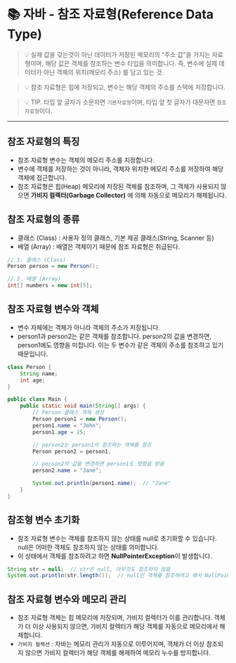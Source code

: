 # 📚 자바 - 참조 자료형(Reference Data Type)

> 💡 실제 값을 갖는것이 아닌 데이터가 저장된 메모리의 “주소 값”을 가지는 자료형이며, 해당 값은 객체를 참조하는 변수 타입을 의미합니다.
> 즉, 변수에 실제 데이터가 아닌 객체의 위치(메모리 주소) 를 담고 있는 것.

> 💡 참조 자료형은 힙에 저장되고, 변수는 해당 객체의 주소를 스택에 저장합니다. 

> 💡 TIP. 타입 앞 글자가 소문자면 `기본자료형`이며, 타입 앞 첫 글자가 대문자면 `참조자료형`이다.
---

## 참조 자료형의 특징
* 참조 자료형 변수는 객체의 메모리 주소를 지정합니다.
* 변수에 객체를 저장하는 것이 아니라, 객체자 위치한 메모리 주소를 저장하여 해당 객체에 접근합니다.
* 참조 자료형은 힙(Heap) 메모리에 저장된 객체를 참조하며, 그 객체가 사용되지 않으면 **가비지 컬렉터(Garbage Collector)** 에 의해 자동으로 메모리가 해제됩니다.

## 참조 자료형의 종류
* 클래스 (Class) : 사용자 정의 클래스, 기본 제공 클래스(String, Scanner 등)
* 배열 (Array) : 배열은 객체이기 때문에 참조 자료형은 취급된다.

```java
// 1. 클래스 (Class)
Person person = new Person();

// 2. 배열 (Array)
int[] numbers = new int[5];
```

## 참조 자료형 변수와 객체
* 변수 자체에는 객체가 아니라 객체의 주소가 저장됩니다.
* person1과 person2는 같은 객체를 참조합니다. person2의 값을 변경하면, person1에도 영향을 미칩니다. 이는 두 변수가 같은 객체의 주소를 참조하고 있기 때문입니다.

```java
class Person {
    String name;
    int age;
}

public class Main {
    public static void main(String[] args) {
        // Person 클래스 객체 생성
        Person person1 = new Person();
        person1.name = "John";
        person1.age = 25;

        // person2는 person1이 참조하는 객체를 참조
        Person person2 = person1;

        // person2의 값을 변경하면 person1도 영향을 받음
        person2.name = "Jane";

        System.out.println(person1.name);  // "Jane"
    }
}
```

## 참조형 변수 초기화

* 참조 자료형 변수는 객체를 참조하지 않는 상태를 null로 초기화할 수 있습니다. null은 어떠한 객체도 참조하지 않는 상태를 의미합니다.
* 이 상태에서 객체를 참조하려고 하면 **NullPointerException**이 발생합니다.
```java
String str = null;  // str은 null, 아무것도 참조하지 않음
System.out.println(str.length());  // null인 객체를 참조하려고 해서 NullPointerException 발생
```

## 참조 자료형 변수와 메모리 관리
* 참조 자료형 객체는 힙 메모리에 저장되며, 가비지 컬렉터가 이를 관리합니다. 객체가 더 이상 사용되지 않으면, 가비지 컬렉터가 해당 객체를 자동으로 메모리에서 해제합니다.
* `가비지 컬렉션` : 자바는 메모리 관리가 자동으로 이루어지며, 객체가 더 이상 참조되지 않으면 가비지 컬렉터가 해당 객체를 해제하여 메모리 누수를 방지합니다.

